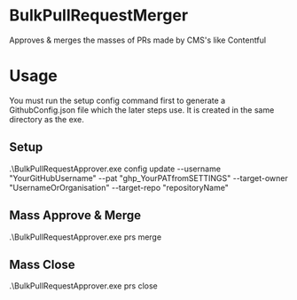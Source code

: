 # BulkPullRequestMerger
Approves &amp; merges the masses of PRs made by CMS's like Contentful

# Usage

You must run the setup config command first to generate a GithubConfig.json file which the later steps use. It is created in the same directory as the exe.

## Setup

.\BulkPullRequestApprover.exe config update --username "YourGitHubUsername" --pat "ghp_YourPATfromSETTINGS" --target-owner "UsernameOrOrganisation" --target-repo "repositoryName"

## Mass Approve & Merge

.\BulkPullRequestApprover.exe prs merge

## Mass Close

.\BulkPullRequestApprover.exe prs close
